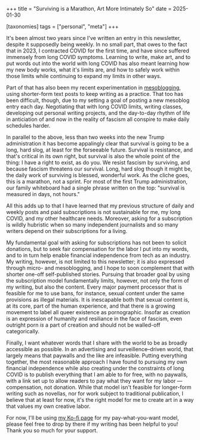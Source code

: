 +++
title = "Surviving is a Marathon, Art More Intimately So"
date = 2025-01-30

[taxonomies]
tags = ["personal", "meta"]
+++

It's been almost two years since I've written an entry in this newsletter, despite it supposedly being weekly. In no small part, that owes to the fact that in 2023, I contracted COVID for the first time, and have since suffered immensely from long COVID symptoms. Learning to write, make art, and to put words out into the world with long COVID has also meant learning how my new body works, what it's limits are, and how to safely work within those limits while continuing to expand my limits in other ways.

Part of that has also been my recent experimentation in [mesoblogging](https://portal.mozz.us/gemini/gemlog.xgranade.com/), using shorter-form text posts to keep writing as a practice. That too has been difficult, though, due to my setting a goal of posting a new mesoblog entry each day. Negotiating that with long COVID limits, writing classes, developing out personal writing projects, and the day-to-day rhythm of life in anticiation of and now in the reality of fascism all conspire to make daily schedules harder.

In parallel to the above, less than two weeks into the new Trump administration it has become appalingly clear that survival is going to be a long, hard slog, at least for the forseeable future. Survival is resistance, and that's critical in its own right, but survival is also the whole point of the thing: I have a right to exist, as do you. We resist fascism by surviving, and because fascism threatens our survival. Long, hard slog though it might be, the daily work of surviving is blessed, wonderful work. As the cliche goes, this is a marathon, not a sprint. For most of the first Trump administration, our family whiteboard had a single phrase written on the top: "survival is measured in days, not hours."

All this adds up to that I have learned that my previous structure of daily and weekly posts and paid subscriptions is not sustainable for me, my long COVID, and my other healthcare needs. Moreover, asking for a subscription is wildly hubristic when so many independent journalists and so many writers depend on their subscriptions for a living.

My fundamental goal with asking for subscriptions has not been to solicit donations, but to seek fair compensation for the labor I put into my words, and to in turn help enable financial independence from tech as an industry. My writing, however, is not limited to this newsletter; it is also expressed through micro- and mesoblogging, and I hope to soon complement that with shorter one-off self-published stories. Pursuing that broader goal by using the subscription model fundamentally limits, however, not only the form of my writing, but also the content. Every major payment processor that is feasible for me to use bans, for instance, sexual content under the same provisions as illegal materials. It is inescapable both that sexual content is, at its core, part of the human experience, and that there is a growing movement to label all queer existence as pornographic. Insofar as creation is an expression of humanity and resiliance in the face of fascism, even outright porn *is* a part of creation and should not be walled-off categorically.

Finally, I want whatever words that I share with the world to be as broadly accessible as possible. In an advertising and surveillence–driven world, that largely means that paywalls and the like are infeasible. Putting everything together, the most reasonable approach I have found to pursuing my own financial independence while also creating under the constraints of long COVID is to publish everything that I am able to for free, with no paywalls, with a link set up to allow readers to pay what they want for my labor — compensation, not donation. While that model isn't feasible for longer-form writing such as novellas, nor for work subject to traditional publication, I believe that at least for now, it's the right model for me to create art in a way that values my own creative labor.

For now, I'll be using [my Ko-fi page](https://ko-fi.com/xgranade) for my pay-what-you-want model, please feel free to drop by there if my writing has been helpful to you! Thank you so much for your support.
